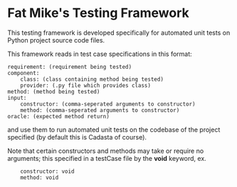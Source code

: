 # Fat Mike's Testing Framework
This testing framework is developed specifically for automated unit tests on Python project source code files.

This framework reads in test case specifications in this format:
```name: (name of test case)
requirement: (requirement being tested)
component: 
    class: (class containing method being tested)
    provider: (.py file which provides class) 
method: (method being tested)
input:
    constructor: (comma-seperated arguments to constructor)
    method: (comma-seperated arguments to constructor)
oracle: (expected method return)
```
and use them to run automated unit tests on the codebase of the project specified (by default this is Cadasta of course).

Note that certain constructors and methods may take or require no arguments; this specified in a testCase file by the **void** keyword, ex.
```
    constructor: void
    method: void
```
